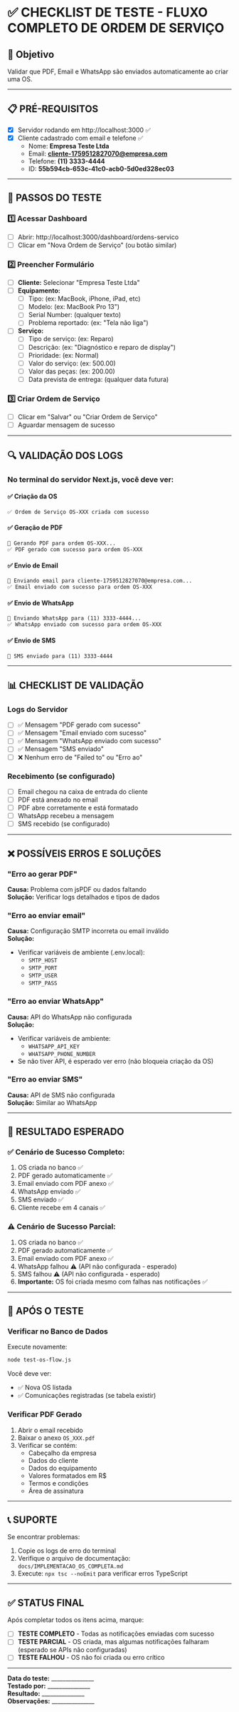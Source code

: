 # ✅ CHECKLIST DE TESTE - FLUXO COMPLETO DE ORDEM DE SERVIÇO

## 🎯 Objetivo
Validar que PDF, Email e WhatsApp são enviados automaticamente ao criar uma OS.

---

## 📋 PRÉ-REQUISITOS

- [x] Servidor rodando em http://localhost:3000 ✅
- [x] Cliente cadastrado com email e telefone ✅
  - Nome: **Empresa Teste Ltda**
  - Email: **cliente-1759512827070@empresa.com**
  - Telefone: **(11) 3333-4444**
  - ID: **55b594cb-653c-41c0-acb0-5d0ed328ec03**

---

## 🧪 PASSOS DO TESTE

### 1️⃣ Acessar Dashboard
- [ ] Abrir: http://localhost:3000/dashboard/ordens-servico
- [ ] Clicar em "Nova Ordem de Serviço" (ou botão similar)

### 2️⃣ Preencher Formulário
- [ ] **Cliente:** Selecionar "Empresa Teste Ltda"
- [ ] **Equipamento:**
  - [ ] Tipo: (ex: MacBook, iPhone, iPad, etc)
  - [ ] Modelo: (ex: MacBook Pro 13")
  - [ ] Serial Number: (qualquer texto)
  - [ ] Problema reportado: (ex: "Tela não liga")
- [ ] **Serviço:**
  - [ ] Tipo de serviço: (ex: Reparo)
  - [ ] Descrição: (ex: "Diagnóstico e reparo de display")
  - [ ] Prioridade: (ex: Normal)
  - [ ] Valor do serviço: (ex: 500.00)
  - [ ] Valor das peças: (ex: 200.00)
  - [ ] Data prevista de entrega: (qualquer data futura)

### 3️⃣ Criar Ordem de Serviço
- [ ] Clicar em "Salvar" ou "Criar Ordem de Serviço"
- [ ] Aguardar mensagem de sucesso

---

## 🔍 VALIDAÇÃO DOS LOGS

### No terminal do servidor Next.js, você deve ver:

#### ✅ Criação da OS
```
✅ Ordem de Serviço OS-XXX criada com sucesso
```

#### ✅ Geração de PDF
```
📄 Gerando PDF para ordem OS-XXX...
✅ PDF gerado com sucesso para ordem OS-XXX
```

#### ✅ Envio de Email
```
📧 Enviando email para cliente-1759512827070@empresa.com...
✅ Email enviado com sucesso para ordem OS-XXX
```

#### ✅ Envio de WhatsApp
```
📱 Enviando WhatsApp para (11) 3333-4444...
✅ WhatsApp enviado com sucesso para ordem OS-XXX
```

#### ✅ Envio de SMS
```
📲 SMS enviado para (11) 3333-4444
```

---

## 📊 CHECKLIST DE VALIDAÇÃO

### Logs do Servidor
- [ ] ✅ Mensagem "PDF gerado com sucesso"
- [ ] ✅ Mensagem "Email enviado com sucesso"
- [ ] ✅ Mensagem "WhatsApp enviado com sucesso"
- [ ] ✅ Mensagem "SMS enviado"
- [ ] ❌ Nenhum erro de "Failed to" ou "Erro ao"

### Recebimento (se configurado)
- [ ] Email chegou na caixa de entrada do cliente
- [ ] PDF está anexado no email
- [ ] PDF abre corretamente e está formatado
- [ ] WhatsApp recebeu a mensagem
- [ ] SMS recebido (se configurado)

---

## ❌ POSSÍVEIS ERROS E SOLUÇÕES

### "Erro ao gerar PDF"
**Causa:** Problema com jsPDF ou dados faltando  
**Solução:** Verificar logs detalhados e tipos de dados

### "Erro ao enviar email"
**Causa:** Configuração SMTP incorreta ou email inválido  
**Solução:** 
- Verificar variáveis de ambiente (.env.local):
  - `SMTP_HOST`
  - `SMTP_PORT`
  - `SMTP_USER`
  - `SMTP_PASS`

### "Erro ao enviar WhatsApp"
**Causa:** API do WhatsApp não configurada  
**Solução:** 
- Verificar variáveis de ambiente:
  - `WHATSAPP_API_KEY`
  - `WHATSAPP_PHONE_NUMBER`
- Se não tiver API, é esperado ver erro (não bloqueia criação da OS)

### "Erro ao enviar SMS"
**Causa:** API de SMS não configurada  
**Solução:** Similar ao WhatsApp

---

## 📝 RESULTADO ESPERADO

### ✅ Cenário de Sucesso Completo:
1. OS criada no banco ✅
2. PDF gerado automaticamente ✅
3. Email enviado com PDF anexo ✅
4. WhatsApp enviado ✅
5. SMS enviado ✅
6. Cliente recebe em 4 canais ✅

### ⚠️ Cenário de Sucesso Parcial:
1. OS criada no banco ✅
2. PDF gerado automaticamente ✅
3. Email enviado com PDF anexo ✅
4. WhatsApp falhou ⚠️ (API não configurada - esperado)
5. SMS falhou ⚠️ (API não configurada - esperado)
6. **Importante:** OS foi criada mesmo com falhas nas notificações ✅

---

## 🚀 APÓS O TESTE

### Verificar no Banco de Dados
Execute novamente:
```bash
node test-os-flow.js
```

Você deve ver:
- ✅ Nova OS listada
- ✅ Comunicações registradas (se tabela existir)

### Verificar PDF Gerado
1. Abrir o email recebido
2. Baixar o anexo `OS_XXX.pdf`
3. Verificar se contém:
   - Cabeçalho da empresa
   - Dados do cliente
   - Dados do equipamento
   - Valores formatados em R$
   - Termos e condições
   - Área de assinatura

---

## 📞 SUPORTE

Se encontrar problemas:
1. Copie os logs de erro do terminal
2. Verifique o arquivo de documentação: `docs/IMPLEMENTACAO_OS_COMPLETA.md`
3. Execute: `npx tsc --noEmit` para verificar erros TypeScript

---

## ✅ STATUS FINAL

Após completar todos os itens acima, marque:

- [ ] **TESTE COMPLETO** - Todas as notificações enviadas com sucesso
- [ ] **TESTE PARCIAL** - OS criada, mas algumas notificações falharam (esperado se APIs não configuradas)
- [ ] **TESTE FALHOU** - OS não foi criada ou erro crítico

---

**Data do teste:** _______________  
**Testado por:** _______________  
**Resultado:** _______________  
**Observações:** _______________
